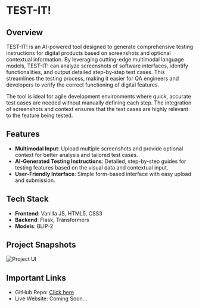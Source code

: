 # TEST-IT!
## Overview
TEST-IT! is an AI-powered tool designed to generate comprehensive testing instructions for digital products based on screenshots and optional contextual information. By leveraging cutting-edge multimodal language models, TEST-IT! can analyze screenshots of software interfaces, identify functionalities, and output detailed step-by-step test cases. This streamlines the testing process, making it easier for QA engineers and developers to verify the correct functioning of digital features.

The tool is ideal for agile development environments where quick, accurate test cases are needed without manually defining each step. The integration of screenshots and context ensures that the test cases are highly relevant to the feature being tested.

## Features
- **Multimodal Input**: Upload multiple screenshots and provide optional context for better analysis and tailored test cases.
- **AI-Generated Testing Instructions**: Detailed, step-by-step guides for testing features based on the visual data and contextual input.
- **User-Friendly Interface**: Simple form-based interface with easy upload and submission.

## Tech Stack
- **Frontend**: Vanilla JS, HTML5, CSS3
- **Backend**: Flask, Transformers
- **Models**: BLIP-2

## Project Snapshots
![Project UI]()

## Important Links
- GitHub Repo: [Click here](https://github.com/Adm-2005/Test-It)
- Live Website: Coming Soon...
